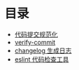 # 目录

- [代码提交规范化](./git-hook.md)
- [verify-commit](./verify-commit.md)
- [changelog 生成日志](./changelog.md)
- [eslint 代码检查工具](./eslint.md)
